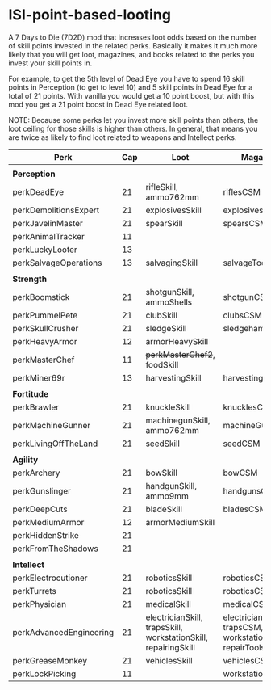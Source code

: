 # ISI-point-based-looting

A 7 Days to Die (7D2D) mod that increases loot odds based on the number of skill points invested in the related perks. Basically it makes it much more likely that you will get loot, magazines, and books related to the perks you invest your skill points in.

For example, to get the 5th level of Dead Eye you have to spend 16 skill points in Perception (to get to level 10) and 5 skill points in Dead Eye for a total of 21 points. With vanilla you would get a 10 point boost, but with this mod you get a 21 point boost in Dead Eye related loot.

NOTE: Because some perks let you invest more skill points than others, the loot ceiling for those skills is higher than others. In general, that means you are twice as likely to find loot related to weapons and Intellect perks.

|Perk|Cap|Loot|Magazines|Books|
|---|---|---|---|---|
||||||
|**Perception**|||||
|perkDeadEye|21|rifleSkill, ammo762mm|riflesCSM|sniperProb|
|perkDemolitionsExpert|21|explosivesSkill|explosivesCSM||
|perkJavelinMaster|21|spearSkill|spearsCSM|spearHunterProb|
|perkAnimalTracker|11|||huntingProb|
|perkLuckyLooter|13|||luckyProb|
|perkSalvageOperations|13|salvagingSkill|salvageToolsCSM|wastelandProb|
||||||
|**Strength**|||||
|perkBoomstick|21|shotgunSkill, ammoShells|shotgunCSM|shotgunMessiahProb|
|perkPummelPete|21|clubSkill|clubsCSM|batterUpProb|
|perkSkullCrusher|21|sledgeSkill|sledgehammersCSM||
|perkHeavyArmor|12|armorHeavySkill|||
|perkMasterChef|11|~~perkMasterChef2~~, foodSkill|||
|perkMiner69r|13|harvestingSkill|harvestingToolsCSM|artOfMiningProb|
||||||
|**Fortitude**|||||
|perkBrawler|21|knuckleSkill|knucklesCSM|barBrawlingProb|
|perkMachineGunner|21|machinegunSkill, ammo762mm|machineGunsCSM|autoWeaponsProb|
|perkLivingOffTheLand|21|seedSkill|seedCSM||
||||||
|**Agility**|||||
|perkArchery|21|bowSkill|bowCSM|rangersProb|
|perkGunslinger|21|handgunSkill, ammo9mm|handgunsCSM|pistolPeteProb, enforcerProb|
|perkDeepCuts|21|bladeSkill|bladesCSM||
|perkMediumArmor|12|armorMediumSkill|||
|perkHiddenStrike|21|||urbanProb|
|perkFromTheShadows|21|||nightStalkerProb|
||||||
|**Intellect**|||||
|perkElectrocutioner|21|roboticsSkill|roboticsCSM|techJunkieProb|
|perkTurrets|21|roboticsSkill|roboticsCSM|techJunkieProb|
|perkPhysician|21|medicalSkill|medicalCSM||
|perkAdvancedEngineering|21|electricianSkill, trapsSkill, workstationSkill, repairingSkill|electricianCSM, trapsCSM, workstationCSM, repairToolsCSM||
|perkGreaseMonkey|21|vehiclesSkill|vehiclesCSM||
|perkLockPicking|11||workstationCSM|greatHeistProb|
